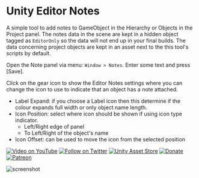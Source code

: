 # Unity Editor Notes

A simple tool to add notes to GameObject in the Hierarchy or Objects in the Project panel. The notes data in the scene are kept in a hidden object tagged as `EditorOnly` so the data will not end up in your final builds. The data concerning project objects are kept in an asset next to the this tool's scripts by default.

Open the Note panel via menu: `Window > Notes`. Enter some text and press [Save].

Click on the gear icon to show the Editor Notes settings where you can change the icon to use to indicate that an object has a note attached.

- Label Expand: if you choose a Label icon then this determine if the colour expands full width or only object name length.
- Icon Position: select where icon should be shown if using icon type indicator.
	+ Left/Right edge of panel
	+ To Left/Right of the object's name
- Icon Offset: can be used to move the icon from the selected position

[![Video on YouTube](http://www.plyoung.com/img/buttons/youtube_s.png)](https://www.youtube.com/watch?v=b_s6f5JvB9Q) 
[![Follow on Twitter](http://www.plyoung.com/img/buttons/twitter_s.png)](https://twitter.com/pl_young) 
[![Unity Asset Store](http://www.plyoung.com/img/buttons/assetstore_s.png)](https://assetstore.unity.com/publishers/380) 
[![Donate](http://www.plyoung.com/img/buttons/paypal_s.png)](https://www.paypal.me/plyoung) 
[![Patreon](http://www.plyoung.com/img/buttons/patreon_s.png)](https://www.patreon.com/plyoung) 

![screenshot](https://user-images.githubusercontent.com/837362/30640573-bb962954-9e03-11e7-88e9-1d03f2379195.png)

